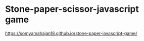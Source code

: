 # Stone-paper-scissor-javascript game
https://somyamahajan18.github.io/stone-paper-javascript-game/
